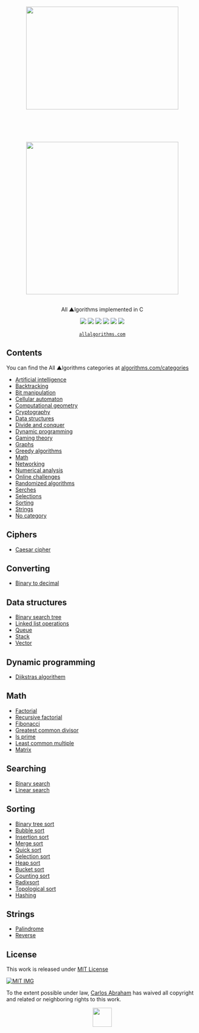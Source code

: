 
<!-- Please do not edit this file | This file is authomatically generated by ~/scripts/formatter.js -->
<div align="center">
<br>
<br>
<br>
<br>
<img width="400" height="270" src="https://cdn.jsdelivr.net/npm/@programming-languages-logos/c@0.0.3/c.svg">
<br>
<br>
<br>
<br>
<br>
<br>
<img src="https://cdn.abranhe.com/projects/algorithms/algorithms.svg" width="400px">
<br>
<br>
<p>All ▲lgorithms implemented in C</p>
<a href="https://allalgorithms.com"><img src="https://cdn.abranhe.com/projects/algorithms/badge.svg"></a>
<a href="https://github.com/abranhe/algorithms/blob/master/license"><img src="https://img.shields.io/github/license/abranhe/algorithms.svg" /></a>
<a href="https://cash.me/$abranhe"><img src="https://cdn.abranhe.com/badges/cash-me.svg"></a>
<a href="https://patreon.com/abranhe"><img src="https://cdn.abranhe.com/badges/patreon.svg" /></a>
<a href="https://paypal.me/abranhe/10"><img src="https://cdn.abranhe.com/badges/paypal.svg" /></a>
<a href="https://travis-ci.org/AllAlgorithms/c"><img src="https://img.shields.io/travis/AllAlgorithms/c.svg?label=%E2%96%B2%20style" /></a>
<br>
<br>
<a href="https://allalgorithms.com"><code>allalgorithms.com</code></a>
</div>

<!-- Please do not edit this file | This file is authomatically generated by ~/scripts/formatter.js -->

## Contents

You can find the All ▲lgorithms categories at [algorithms.com/categories](https://algorithms.com/categories)

 - [Artificial intelligence](#artificial-intelligence)
 - [Backtracking](#backtracking)
 - [Bit manipulation](#bit-manipulation)
 - [Cellular automaton](#cellular-automaton)
 - [Computational geometry](#computational-geometry)
 - [Cryptography](#cryptography)
 - [Data structures](#data-structures)
 - [Divide and conquer](#divide-and-conquer)
 - [Dynamic programming](#dynamic-programming)
 - [Gaming theory](#gaming-theory)
 - [Graphs](#graphs)
 - [Greedy algorithms](#greedy-algorithms)
 - [Math](#math)
 - [Networking](#networking)
 - [Numerical analysis](#numerical-analysis)
 - [Online challenges](#online-challenges)
 - [Randomized algorithms](#randomized-algorithms)
 - [Serches](#serches)
 - [Selections](#selections)
 - [Sorting](#sorting)
 - [Strings](#strings)
 - [No category](#no-category)

## Ciphers

 - [Caesar cipher](ciphers/caesar_cipher.c)

## Converting

 - [Binary to decimal](converting/binary_to_decimal.c)

## Data structures

 - [Binary search tree](data-structures/binary_search_tree.c)
 - [Linked list operations](data-structures/linked_list_operations.c)
 - [Queue](data-structures/queue.c)
 - [Stack](data-structures/stack.c)
 - [Vector](data-structures/vector.c)

## Dynamic programming

 - [Dijkstras algorithem](dynamic-programming/dijkstras_algorithem.c)

## Math

 - [Factorial](math/factorial/factorial.c)
 - [Recursive factorial](math/factorial/recursive_factorial.c)
 - [Fibonacci](math/fibonacci.c)
 - [Greatest common divisor](math/greatest-common-divisor/greatest_common_divisor.c)
 - [Is prime](math/is-prime/is_prime.c)
 - [Least common multiple](math/least-common-multiple/least_common_multiple.c)
 - [Matrix](math/matrix-multiply-with-2d/matrix.c)

## Searching

 - [Binary search](searching/binary_search.c)
 - [Linear search](searching/linear_search.c)

## Sorting

 - [Binary tree sort](sorting/binary_tree_sort.c)
 - [Bubble sort](sorting/bubble_sort.c)
 - [Insertion sort](sorting/insertion_sort.c)
 - [Merge sort](sorting/merge_sort.c)
 - [Quick sort](sorting/quick_sort.c)
 - [Selection sort](sorting/selection_sort.c)
 - [Heap sort](sorting/Heap_sort.c)
 - [Bucket sort](sorting/bucket_sort.c)
 - [Counting sort](sorting/counting_sort.c)
 - [Radixsort](sorting/radix_sort.c)
 - [Topological sort](sorting/topological_sorting.c)
 - [Hashing](sorting/hashing.c)


## Strings

 - [Palindrome](strings/palindrome.c)
 - [Reverse](strings/reverse/reverse.c)

<!-- Please do not edit this file | This file is authomatically generated by ~/scripts/formatter.js -->

## License

This work is released under [MIT License][MIT]

[![MIT IMG][MIT-logo]][MIT]

To the extent possible under law, [Carlos Abraham](https://go.abranhe.com/github) has waived all copyright and related or neighboring rights to this work.

<div align="center">
	<a href="https://github.com/abranhe/algorithms">
		<img src="https://cdn.abranhe.com/projects/algorithms/logo.svg" width="50px">
	</a>
  <br>
</div>

[MIT]: https://github.com/abranhe/algorithms/blob/master/license
[MIT-logo]: https://cdn.abranhe.com/projects/algorithms/mit-license.png
